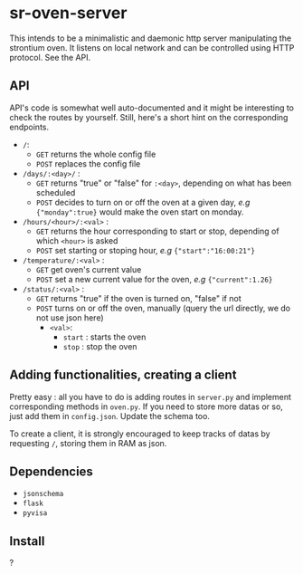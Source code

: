 # sr-oven-server

This intends to be a minimalistic and daemonic http server manipulating the strontium oven. It listens on local network and can be controlled using HTTP protocol. See the API. 

## API

API's code is somewhat well auto-documented and it might be interesting to check the routes by yourself. Still, here's a short hint on the corresponding endpoints.

- `/`:
  - `GET` returns the whole config file
  - `POST` replaces the config file
- `/days/:<day>/` :
    - `GET` returns "true" or "false" for `:<day>`, depending on what has been scheduled
    - `POST` decides to turn on or off the oven at a given day, *e.g* `{"monday":true}` would make the oven start on monday.
- `/hours/<hour>/:<val>` :
  - `GET` returns the hour corresponding to start or stop, depending of which `<hour>` is asked
  - `POST` set starting or stoping hour, *e.g* `{"start":"16:00:21"}` 
- `/temperature/:<val>` :
  - `GET` get oven's current value
  - `POST` set a new current value for the oven, *e.g* `{"current":1.26}`
- `/status/:<val>` :
  - `GET` returns "true" if the oven is turned on, "false" if not
  - `POST` turns on or off the oven, manually (query the url directly, we do not use json here)
    - `<val>`:
      - `start` : starts the oven
      - `stop` : stop the oven

## Adding functionalities, creating a client

Pretty easy : all you have to do is adding routes in `server.py` and implement corresponding methods in `oven.py`. If you need to store more datas or so, just add them in `config.json`. Update the schema too.

To create a client, it is strongly encouraged to keep tracks of datas by requesting `/`, storing them in RAM as json. 

## Dependencies 

- `jsonschema`
- `flask`
- `pyvisa`

## Install 

? 
